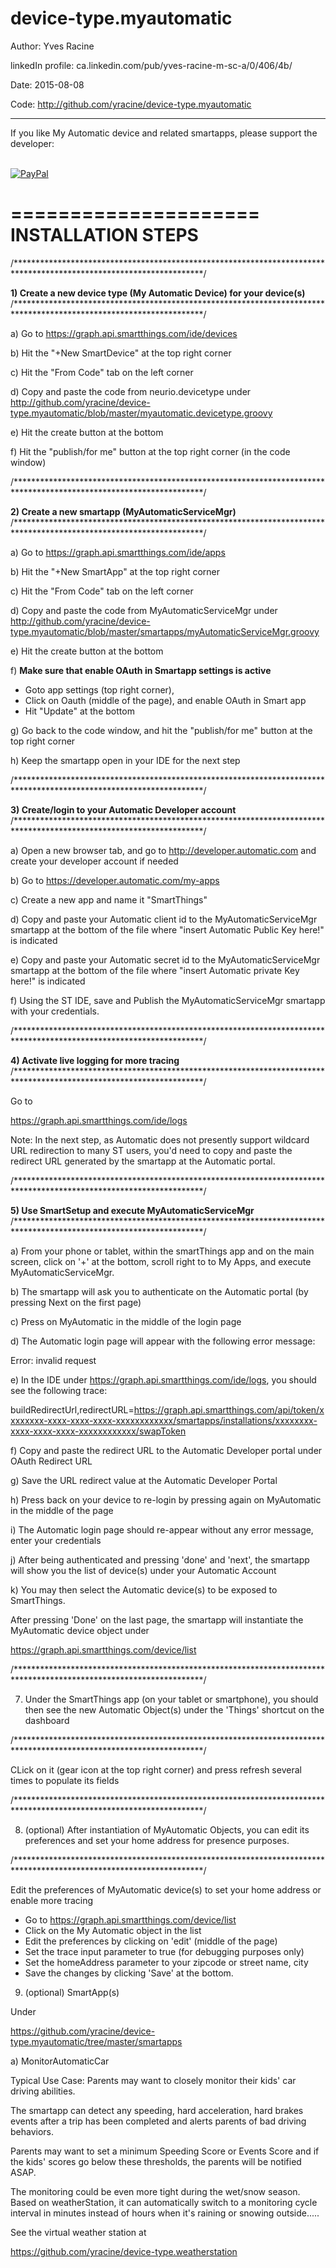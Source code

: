 # device-type.myautomatic

Author:             Yves Racine

linkedIn profile:   ca.linkedin.com/pub/yves-racine-m-sc-a/0/406/4b/

Date:               2015-08-08

Code: http://github.com/yracine/device-type.myautomatic

**************************************************************************************************
If you like My Automatic device and related smartapps, please support the developer:


<br/> [![PayPal](https://www.paypalobjects.com/en_US/i/btn/btn_donate_SM.gif)](
https://www.paypal.com/cgi-bin/webscr?cmd=_donations&business=yracine%40yahoo%2ecom&lc=US&item_name=Maisons%20ecomatiq&no_note=0&currency_code=USD&bn=PP%2dDonationsBF%3abtn_donateCC_LG%2egif%3aNonHostedGuest)

=====================
INSTALLATION STEPS
=====================


/*******************************************************************************************************************/

<b>1) Create a new device type (My Automatic Device) for your device(s)</b>
/*******************************************************************************************************************/

a) Go to https://graph.api.smartthings.com/ide/devices

b) Hit the "+New SmartDevice" at the top right corner

c) Hit the "From Code" tab on the left corner

d) Copy and paste the code from neurio.devicetype
under http://github.com/yracine/device-type.myautomatic/blob/master/myautomatic.devicetype.groovy

e) Hit the create button at the bottom

f) Hit the "publish/for me" button at the top right corner (in the code window)

/*******************************************************************************************************************/

<b>2) Create a new smartapp (MyAutomaticServiceMgr)</b>
/*******************************************************************************************************************/

a) Go to https://graph.api.smartthings.com/ide/apps

b) Hit the "+New SmartApp" at the top right corner

c) Hit the "From Code" tab on the left corner

d) Copy and paste the code from MyAutomaticServiceMgr
under http://github.com/yracine/device-type.myautomatic/blob/master/smartapps/myAutomaticServiceMgr.groovy

e) Hit the create button at the bottom

f) <b>Make sure that enable OAuth in Smartapp settings is active</b> 

* Goto app settings (top right corner), 
* Click on Oauth (middle of the page), and enable OAuth in Smart app
* Hit "Update" at the bottom

g) Go back to the code window, and hit the "publish/for me" button at the top right corner 

h) Keep the smartapp open in your IDE for the next step

/*******************************************************************************************************************/

<b>3) Create/login to your Automatic Developer account</b>
/*******************************************************************************************************************/

a) Open a new browser tab, and go to http://developer.automatic.com and create your developer account if needed

b) Go to https://developer.automatic.com/my-apps

c) Create a new app and name it "SmartThings"

d) Copy and paste your Automatic client id to the MyAutomaticServiceMgr smartapp at the bottom of the file where "insert Automatic Public Key here!" is indicated

e) Copy and paste your Automatic secret id to the MyAutomaticServiceMgr smartapp at the bottom of the file where "insert Automatic private Key here!" is indicated

f) Using the ST IDE, save and Publish the MyAutomaticServiceMgr smartapp with your credentials.


/*******************************************************************************************************************/

<b>4) Activate live logging for more tracing</b> 
/*******************************************************************************************************************/


Go to 

https://graph.api.smartthings.com/ide/logs

Note: In the next step, as Automatic does not presently support wildcard URL redirection to many ST users, you'd need to copy and paste the redirect URL generated by the smartapp at the Automatic portal.


/*******************************************************************************************************************/

<b>5) Use SmartSetup and execute MyAutomaticServiceMgr</b>
/*******************************************************************************************************************/


a) From your phone or tablet, within the smartThings app and on the main screen, click on '+' at the bottom, scroll right to to My Apps, and execute MyAutomaticServiceMgr.

b) The smartapp will ask you to authenticate on the Automatic portal (by pressing Next on the first page)

c) Press on MyAutomatic in the middle of the login page

d) The Automatic login page will appear with the following error message:

Error: invalid request

e) In the IDE under https://graph.api.smartthings.com/ide/logs, you should see
the following trace:

 buildRedirectUrl,redirectURL=https://graph.api.smartthings.com/api/token/xxxxxxxx-xxxx-xxxx-xxxx-xxxxxxxxxxxx/smartapps/installations/xxxxxxxx-xxxx-xxxx-xxxx-xxxxxxxxxxxx/swapToken
 
f) Copy and paste the redirect URL to the Automatic Developer portal under OAuth Redirect URL 

g) Save the URL redirect value at the Automatic Developer Portal

h) Press back on your device to re-login by pressing again on MyAutomatic in the middle of the page 

i) The Automatic login page should re-appear without any error message, enter your credentials

j) After being authenticated and pressing 'done' and 'next', the smartapp will show you the list of device(s) under your Automatic Account

k) You may then select the Automatic device(s) to be exposed to SmartThings.

After pressing 'Done' on the last page, the smartapp will instantiate the MyAutomatic device object under 

https://graph.api.smartthings.com/device/list


/*******************************************************************************************************************/

7) Under the SmartThings app (on your tablet or smartphone), you should then
see the new Automatic Object(s) under the 'Things' shortcut on the dashboard

/*******************************************************************************************************************/

CLick on it (gear icon at the top right corner) and press refresh several times to populate its fields

/*******************************************************************************************************************/

8) (optional) After instantiation of MyAutomatic Objects, you can edit its preferences and set your home
address for presence purposes.

/*******************************************************************************************************************/


Edit the preferences of MyAutomatic device(s) to set your home address or enable more tracing

- Go to https://graph.api.smartthings.com/device/list
- Click on the My Automatic object in the list
- Edit the preferences by clicking on 'edit' (middle of the page) 
- Set the trace input parameter to true (for debugging purposes only)
- Set the homeAddress parameter to your zipcode or street name, city 
- Save the changes by clicking 'Save' at the bottom.


9) (optional) SmartApp(s)

Under 

https://github.com/yracine/device-type.myautomatic/tree/master/smartapps

a) MonitorAutomaticCar

Typical Use Case: Parents may want to closely monitor their kids' car driving abilities.

The smartapp can detect any speeding, hard acceleration, hard brakes events after a trip has been completed and alerts parents of bad driving behaviors.

Parents may want to set a minimum Speeding Score or Events Score and if the kids' scores go below these thresholds, the parents will be notified ASAP.

The monitoring could be even more tight during the wet/snow season. Based on weatherStation, it can automatically switch to a monitoring cycle interval in minutes instead of hours when it's raining or snowing outside.....

See the virtual weather station at

https://github.com/yracine/device-type.weatherstation


